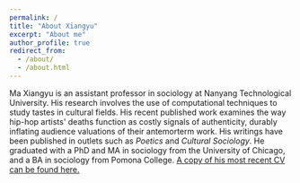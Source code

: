 ```yaml
---
permalink: /
title: "About Xiangyu"
excerpt: "About me"
author_profile: true
redirect_from: 
  - /about/
  - /about.html
---
```


Ma Xiangyu is an assistant professor in sociology at Nanyang Technological University. His research involves the use of computational techniques to study tastes in cultural fields. His recent published work examines the way hip-hop artists' deaths function as costly signals of authenticity, durably inflating audience valuations of their antemorterm work. His writings have been published in outlets such as *Poetics* and *Cultural Sociology*. He graduated with a PhD and MA in sociology from the University of Chicago, and a BA in sociology from Pomona College. [A copy of his most recent CV can be found here.](/files/cv/current.pdf)